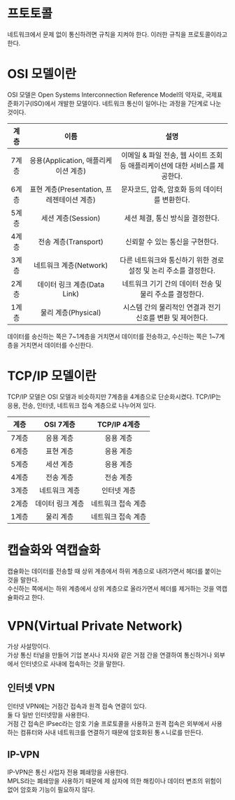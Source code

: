 # 프토토콜
네트워크에서 문제 없이 통신하려면 규칙을 지켜야 한다. 이러한 규칙을 프로토콜이라고 한다.

# OSI 모델이란
OSI 모델은 Open Systems Interconnection Reference Model의 약자로, 국제표준화기구(ISO)에서 개발한 모델이다. 네트워크 통신이 일어나는 과정을 7단계로 나눈 것이다.  

|  계층 |             이름             |                      설명                       |
|:---:|:--------------------------:|:---------------------------------------------:|
| 7계층 | 응용(Application, 애플리케이션 계층) | 이메일 & 파일 전송, 웹 사이트 조회 등 애플리케이션에 대한 서비스를 제공한다. |
| 6계층 | 표현 계층(Presentation, 프레젠테이션 계층) | 문자코드, 압축, 암호화 등의 데이터를 변환한다. |
| 5계층 | 세션 계층(Session) | 세션 체결, 통신 방식을 결정한다.|
| 4계층 | 전송 계층(Transport) | 신뢰할 수 있는 통신을 구현한다. |
| 3계층 | 네트워크 계층(Network) | 다른 네트워크와 통신하기 위한 경로 설정 및 논리 주소를 결정한다.|
| 2계층 | 데이터 링크 계층(Data Link) | 네트워크 기기 간의 데이터 전송 및 물리 주소를 결정한다. |
| 1계층 | 물리 계층(Physical) | 시스템 간의 물리적인 연결과 전기 신호를 변환 및 제어한다.|

데이터를 송신하는 쪽은 7~1계층을 거치면서 데이터를 전송하고, 수신하는 쪽은 1~7계층을 거치면서 데이터를 수신한다.

# TCP/IP 모델이란
TCP/IP 모델은 OSI 모델과 비슷하지만 7계층을 4계층으로 단순화시켰다.
TCP/IP는 응용, 전송, 인터넷, 네트워크 접속 계층으로 나누어져 있다.

| 계층 | OSI 7계층 | TCP/IP 4계층 |
|:---:|:-------:|:----------:|
| 7계층 | 응용 계층 |   응용 계층    |
| 6계층 | 표현 계층 |   응용 계층    |
| 5계층 | 세션 계층 |   응용 계층    |
| 4계층 | 전송 계층 |   전송 계층    |
| 3계층 | 네트워크 계층 |   인터넷 계층   |
| 2계층 | 데이터 링크 계층 | 네트워크 접속 계층 |
| 1계층 | 물리 계층 | 네트워크 접속 계층 |

# 캡슐화와 역캡슐화
캡슐화는 데이터를 전송할 때 상위 계층에서 하위 계층으로 내려가면서 헤더를 붙이는 것을 말한다.  
수신하는 쪽에서는 하위 계층에서 상위 계층으로 올라가면서 헤더를 제거하는 것을 역캡슐화라고 한다.

# VPN(Virtual Private Network)
가상 사설망이다.  
가상 통신 터널을 만들어 기업 본사나 지사와 같은 거점 간을 연결하여 통신하거나 외부에서 인터넷으로 사내에 접속하는 것을 말한다.  

## 인터넷 VPN
인터넷 VPN에는 거점간 접속과 원격 접속 연결이 있다.  
둘 다 일반 인터넷망을 사용한다.  
거점 간 접속은 IPsec라는 암호 기술 프로토콜을 사용하고 원격 접속은 외부에서 사용하는 컴퓨터와 사내 네트워크를 연결하기 때문에 암호화된 통ㅅ니로를 만든다.

## IP-VPN
IP-VPN은  통신 사업자 전용 폐쇄망을 사용한다.  
MPLS라는 폐쇄망을 사용하기 때문에 제 삼자에 의한 해킹이나 데이터 변조의 위험이 없어 암호화 기능이 필요하지 않다.
